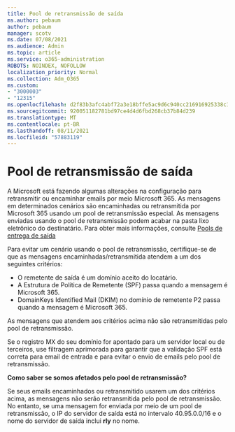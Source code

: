 ```yaml
---
title: Pool de retransmissão de saída
ms.author: pebaum
author: pebaum
manager: scotv
ms.date: 07/08/2021
ms.audience: Admin
ms.topic: article
ms.service: o365-administration
ROBOTS: NOINDEX, NOFOLLOW
localization_priority: Normal
ms.collection: Adm_O365
ms.custom:
- "3000003"
- "12315"
ms.openlocfilehash: d2f83b3afc4abf72a3e18bffe5ac9d6c940cc216916925338c18f0fb8a39948a
ms.sourcegitcommit: 920051182781bd97ce4d4d6fbd268cb37b84d239
ms.translationtype: MT
ms.contentlocale: pt-BR
ms.lasthandoff: 08/11/2021
ms.locfileid: "57883119"
---
```

# <a name="outbound-relay-pool"></a>Pool de retransmissão de saída

A Microsoft está fazendo algumas alterações na configuração para retransmitir ou encaminhar emails por meio Microsoft 365. As mensagens em determinados cenários são encaminhadas ou retransmitida por Microsoft 365 usando um pool de retransmissão especial. As mensagens enviadas usando o pool de retransmissão podem acabar na pasta lixo eletrônico do destinatário. Para obter mais informações, consulte [Pools de entrega de saída](https://docs.microsoft.com/microsoft-365/security/office-365-security/high-risk-delivery-pool-for-outbound-messages#relay-pool)

Para evitar um cenário usando o pool de retransmissão, certifique-se de que as mensagens encaminhadas/retransmitida atendem a um dos seguintes critérios:

- O remetente de saída é um domínio aceito do locatário.
- A Estrutura de Política de Remetente (SPF) passa quando a mensagem é Microsoft 365.
- DomainKeys Identified Mail (DKIM) no domínio de remetente P2 passa quando a mensagem é Microsoft 365.
 
As mensagens que atendem aos critérios acima não são retransmitidas pelo pool de retransmissão.

Se o registro MX do seu domínio for apontado para um servidor local ou de terceiros, use filtragem aprimorada para garantir que a validação SPF está correta para email de entrada e para evitar o envio de emails pelo pool de retransmissão.

**Como saber se somos afetados pelo pool de retransmissão?**

Se seus emails encaminhados ou retransmitido usarem um dos critérios acima, as mensagens não serão retransmitida pelo pool de retransmissão. No entanto, se uma mensagem for enviada por meio de um pool de retransmissão, o IP do servidor de saída está no intervalo 40.95.0.0/16 e o nome do servidor de saída inclui **rly** no nome.

